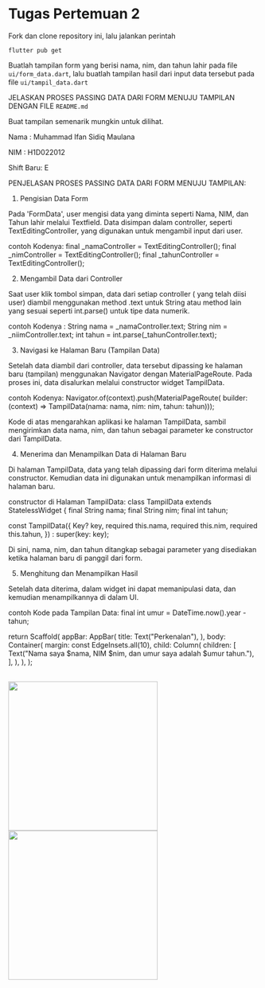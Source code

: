 # Tugas Pertemuan 2

Fork dan clone repository ini, lalu jalankan perintah 
```
flutter pub get
```
Buatlah tampilan form yang berisi nama, nim, dan tahun lahir pada file `ui/form_data.dart`, lalu buatlah tampilan hasil dari input data tersebut pada file `ui/tampil_data.dart`

JELASKAN PROSES PASSING DATA DARI FORM MENUJU TAMPILAN DENGAN FILE `README.md`

Buat tampilan semenarik mungkin untuk dilihat.


Nama : Muhammad Ifan Sidiq Maulana

NIM : H1D022012

Shift Baru: E

PENJELASAN PROSES PASSING DATA DARI FORM MENUJU TAMPILAN:

1. Pengisian Data Form

Pada 'FormData', user mengisi data yang diminta seperti Nama, NIM, dan Tahun lahir melalui Textfield. Data disimpan dalam controller, seperti TextEditingController, yang digunakan untuk mengambil input dari user.

contoh Kodenya:
final _namaController = TextEditingController();
final _nimController = TextEditingController();
final _tahunController = TextEditingController();

2. Mengambil Data dari Controller

Saat user klik tombol simpan, data dari setiap controller ( yang telah diisi user) diambil menggunakan method .text untuk String atau method lain yang sesuai seperti int.parse() untuk tipe data numerik.

contoh Kodenya :
String nama = _namaController.text;
String nim = _niimController.text;
int tahun = int.parse(_tahunController.text);

3. Navigasi ke Halaman Baru (Tampilan Data)

Setelah data diambil dari controller, data tersebut dipassing ke halaman baru (tampilan) menggunakan Navigator dengan MaterialPageRoute. Pada proses ini, data disalurkan melalui constructor widget TampilData.

contoh Kodenya:
Navigator.of(context).push(MaterialPageRoute(
    builder: (context) =>
        TampilData(nama: nama, nim: nim, tahun: tahun)));

Kode di atas mengarahkan aplikasi ke halaman TampilData, sambil mengirimkan data nama, nim, dan tahun sebagai parameter ke constructor dari TampilData.

4. Menerima dan Menampilkan Data di Halaman Baru

Di halaman TampilData, data yang telah dipassing dari form diterima melalui constructor. Kemudian data ini digunakan untuk menampilkan informasi di halaman baru.

constructor di Halaman TampilData:
class TampilData extends StatelessWidget {
  final String nama;
  final String nim;
  final int tahun;

  const TampilData({
    Key? key,
    required this.nama,
    required this.nim,
    required this.tahun,
  }) : super(key: key);

Di sini, nama, nim, dan tahun ditangkap sebagai parameter yang disediakan ketika halaman baru di panggil dari form.

5. Menghitung dan Menampilkan Hasil

Setelah data diterima, dalam widget ini dapat memanipulasi data, dan kemudian menampilkannya di dalam UI.

contoh Kode pada Tampilan Data:
final int umur = DateTime.now().year - tahun;

return Scaffold(
  appBar: AppBar(
    title: Text("Perkenalan"),
  ),
  body: Container(
    margin: const EdgeInsets.all(10),
    child: Column(
      children: [
        Text("Nama saya $nama, NIM $nim, dan umur saya adalah $umur tahun."),
      ],
    ),
  ),
);

<br>
<img src="https://github.com/user-attachments/assets/00dfeb68-76be-4ee4-a654-3eed9f260d5d" width="300">
<img src="https://github.com/user-attachments/assets/185fe208-33a7-4842-bfa5-53e9ece01093" width="300">



